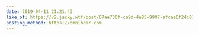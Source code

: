 ```yaml
---
date: 2019-04-11 21:21:43
like_of: https://v2.jacky.wtf/post/67ae730f-ca9d-4e85-9907-afcae6f24c81
posting_method: https://omnibear.com
---
```

